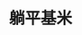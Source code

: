---
title: 躺平基米
adaptedFrom: Lowlife Neck Deep
sources:
  - sourceType: bilibili
    bvid: BV1qzuBzkEWV
---